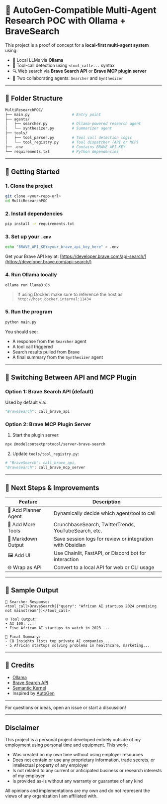 # 🧠 AutoGen-Compatible Multi-Agent Research POC with Ollama + BraveSearch

This project is a proof of concept for a **local-first multi-agent system** using:

- 🤖 Local LLMs via **Ollama**
- 🧩 Tool-call detection using `<tool_call>...` syntax
- 🔍 Web search via **Brave Search API** or **Brave MCP plugin server**
- 🧠 Two collaborating agents: `Searcher` and `Synthesizer`

---

## 📁 Folder Structure

```bash
MultiResearchPOC/
├── main.py                   # Entry point
├── agents/
│   ├── searcher.py           # Ollama-powered research agent
│   └── synthesizer.py        # Summarizer agent
├── tools/
│   ├── tool_parser.py        # Tool call detection logic
│   └── tool_registry.py      # Tool dispatcher (API or MCP)
├── .env                      # Contains BRAVE_API_KEY
└── requirements.txt          # Python dependencies
```

---

## 🚀 Getting Started

### 1. Clone the project

```bash
git clone <your-repo-url>
cd MultiResearchPOC
```

### 2. Install dependencies

```bash
pip install -r requirements.txt
```

### 3. Set up your `.env`

```bash
echo "BRAVE_API_KEY=your_brave_api_key_here" > .env
```

Get your Brave API key at: [https://developer.brave.com/api-search/](https://developer.brave.com/api-search/)

### 4. Run Ollama locally

```bash
ollama run llama3:8b
```

> If using Docker: make sure to reference the host as `http://host.docker.internal:11434`

### 5. Run the program

```bash
python main.py
```

You should see:

- A response from the `Searcher` agent
- A tool call triggered
- Search results pulled from Brave
- A final summary from the `Synthesizer` agent

---

## 🔁 Switching Between API and MCP Plugin

### Option 1: Brave Search API (default)

Used by default via:

```python
"BraveSearch": call_brave_api
```

### Option 2: Brave MCP Plugin Server

1. Start the plugin server:

```bash
npx @modelcontextprotocol/server-brave-search
```

2. Update `tools/tool_registry.py`:

```python
# "BraveSearch": call_brave_api,
"BraveSearch": call_brave_mcp_server
```

---

## 🔮 Next Steps & Improvements

| Feature              | Description                                               |
| -------------------- | --------------------------------------------------------- |
| 🧠 Add Planner Agent | Dynamically decide which agent/tool to call               |
| 🧩 Add More Tools    | CrunchbaseSearch, TwitterTrends, YouTubeSearch, etc.      |
| 📄 Markdown Output   | Save session logs for review or integration with Obsidian |
| 🖼️ Add UI           | Use Chainlit, FastAPI, or Discord bot for interaction     |
| 🌐 Wrap as API       | Convert to a local API for web or CLI usage               |

---

## 📜 Sample Output

```text
🤖 Searcher Response:
<tool_call>BraveSearch({"query": "African AI startups 2024 promising not mainstream"})</tool_call>

🌐 Tool Output:
• AI 100: ...
• Five African AI startups to watch in 2023 ...

🧠 Final Summary:
- CB Insights lists top private AI companies...
- 5 African startups solving problems in healthcare, marketing...
```

---

## 🙌 Credits

- [Ollama](https://ollama.com)
- [Brave Search API](https://developer.brave.com/api-search/)
- [Semantic Kernel](https://github.com/microsoft/semantic-kernel)
- Inspired by [AutoGen](https://github.com/microsoft/autogen)

---

For questions or ideas, open an issue or start a discussion!

---

## Disclaimer

This project is a personal project developed entirely outside of my employment using personal time and equipment. This work:

- Was created on my own time without using employer resources
- Does not contain or use any proprietary information, trade secrets, or intellectual property of any employer
- Is not related to any current or anticipated business or research interests of my employer
- Is provided as-is without any warranty or guarantee of any kind

All opinions and implementations are my own and do not represent the views of any organization I am affiliated with.